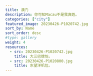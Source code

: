 ```yaml
---
title: 澳门
description: 你可知Macau不是我真姓。
categories: ["city"]
featured_image: 20230426-P1020742.jpg
sort_by: Name
sort_order: desc
#type: gallery
weight: 4
resources:
  - src: 20230426-P1020742.jpg
    title: 大三巴牌坊。
  - src: 20230426-P1020800.jpg
    title: 东望洋机位。
---
```


